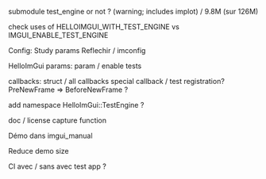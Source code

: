 submodule test_engine or not ? (warning; includes implot) / 9.8M (sur 126M)

check uses of HELLOIMGUI_WITH_TEST_ENGINE vs IMGUI_ENABLE_TEST_ENGINE

Config:
    Study params
    Reflechir / imconfig

HelloImGui params:
    param / enable tests

callbacks:
    struct / all callbacks
    special callback / test registration?
    PreNewFrame => BeforeNewFrame ?

add namespace HelloImGui::TestEngine ?

doc / license
capture function

Démo dans imgui_manual

Reduce demo size


CI 
    avec / sans 
    avec test app ?
